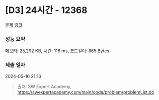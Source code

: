 # [D3] 24시간 - 12368 

[문제 링크](https://swexpertacademy.com/main/code/problem/problemDetail.do?contestProbId=AXsEBlLqedsDFARX) 

### 성능 요약

메모리: 25,292 KB, 시간: 116 ms, 코드길이: 865 Bytes

### 제출 일자

2024-05-16 21:16



> 출처: SW Expert Academy, https://swexpertacademy.com/main/code/problem/problemList.do
